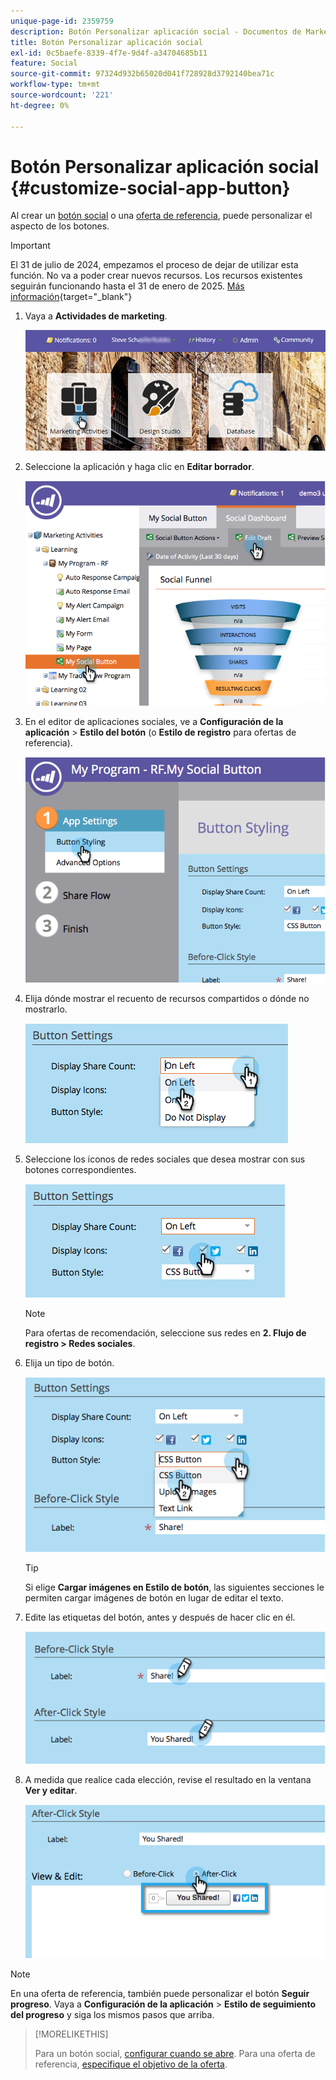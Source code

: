 ```yaml
---
unique-page-id: 2359759
description: Botón Personalizar aplicación social - Documentos de Marketo - Documentación del producto
title: Botón Personalizar aplicación social
exl-id: 0c5baefe-8339-4f7e-9d4f-a34704685b11
feature: Social
source-git-commit: 97324d932b65020d041f728928d3792140bea71c
workflow-type: tm+mt
source-wordcount: '221'
ht-degree: 0%

---
```


# Botón Personalizar aplicación social {#customize-social-app-button}

Al crear un [botón social](/help/marketo/product-docs/demand-generation/landing-pages/free-form-landing-pages/add-a-social-button-to-a-free-form-landing-page.md) o una [oferta de referencia](/help/marketo/product-docs/demand-generation/social/referral-offers/create-a-referral-offer.md), puede personalizar el aspecto de los botones.

>[!IMPORTANT]
>
>El 31 de julio de 2024, empezamos el proceso de dejar de utilizar esta función. No va a poder crear nuevos recursos. Los recursos existentes seguirán funcionando hasta el 31 de enero de 2025. [Más información](https://nation.marketo.com/t5/employee-blogs/marketo-engage-social-features-deprecation/ba-p/351977){target="_blank"}

1. Vaya a **Actividades de marketing**.

   ![](assets/login-marketing-activities.png)

1. Seleccione la aplicación y haga clic en **Editar borrador**.

   ![](assets/image2014-9-23-17-3a3-3a34.png)

1. En el editor de aplicaciones sociales, ve a **Configuración de la aplicación** > **Estilo del botón** (o **Estilo de registro** para ofertas de referencia).

   ![](assets/image2014-9-23-17-3a3-3a57.png)

1. Elija dónde mostrar el recuento de recursos compartidos o dónde no mostrarlo.

   ![](assets/image2014-9-23-17-3a4-3a10.png)

1. Seleccione los iconos de redes sociales que desea mostrar con sus botones correspondientes.

   ![](assets/image2014-9-23-17-3a4-3a22.png)

   >[!NOTE]
   >
   >Para ofertas de recomendación, seleccione sus redes en **2. Flujo de registro > Redes sociales**.

1. Elija un tipo de botón.

   ![](assets/image2014-9-23-17-3a4-3a50.png)

   >[!TIP]
   >
   >Si elige **Cargar imágenes en Estilo de botón**, las siguientes secciones le permiten cargar imágenes de botón en lugar de editar el texto.

1. Edite las etiquetas del botón, antes y después de hacer clic en él.

   ![](assets/image2014-9-23-17-3a5-3a30.png)

1. A medida que realice cada elección, revise el resultado en la ventana **Ver y editar**.

   ![](assets/image2014-9-23-17-3a5-3a42.png)

>[!NOTE]
>
>En una oferta de referencia, también puede personalizar el botón **Seguir progreso**. Vaya a **Configuración de la aplicación** > **Estilo de seguimiento del progreso** y siga los mismos pasos que arriba.

>[!MORELIKETHIS]
>
>Para un botón social, [configurar cuando se abre](/help/marketo/product-docs/demand-generation/social/configuring-social-actions/configure-when-social-button-opens.md). Para una oferta de referencia, [especifique el objetivo de la oferta](/help/marketo/product-docs/demand-generation/social/referral-offers/specify-goal-for-referral-offer.md).
